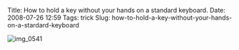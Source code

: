 Title: How to hold a key without your hands on a standard keyboard.
Date: 2008-07-26 12:59
Tags: trick
Slug: how-to-hold-a-key-without-your-hands-on-a-stardard-keyboard

![img_0541][]

  [img_0541]: http://blog.onthewings.net/wp-content/uploads/2008/07/img_0541.thumbnail.jpg